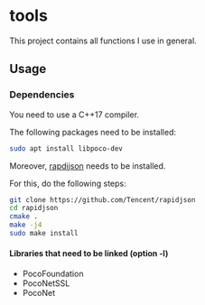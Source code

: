 # tools
This project contains all functions I use in general.

## Usage
### Dependencies
You need to use a C++17 compiler.

The following packages need to be installed:
```sh
sudo apt install libpoco-dev
```

Moreover, [rapdijson](https://github.com/Tencent/rapidjson) needs to be installed.

For this, do the following steps:
```sh
git clone https://github.com/Tencent/rapidjson
cd rapidjson
cmake .
make -j4
sudo make install
```

#### Libraries that need to be linked (option -l)
* PocoFoundation
* PocoNetSSL
* PocoNet
